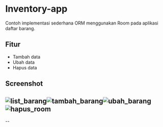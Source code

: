 # Inventory-app

Contoh implementasi sederhana ORM menggunakan Room pada aplikasi daftar barang.

Fitur
--
- Tambah data
- Ubah data
- Hapus data

Screenshot
--
![list_barang](https://user-images.githubusercontent.com/79343041/139091030-9de0f476-dd96-43ca-bd7d-d3caa5408ae0.png)![tambah_barang](https://user-images.githubusercontent.com/79343041/139091039-b2085e4d-4c5b-41c6-95fc-346e8ee51beb.png)![ubah_barang](https://user-images.githubusercontent.com/79343041/139091042-bb35b4b4-b08b-4e12-82bc-87dfa6a0051e.png)![hapus_room](https://user-images.githubusercontent.com/79343041/139091013-bcd8006c-89e3-4cbc-8fe3-666328681523.png)
--
--
